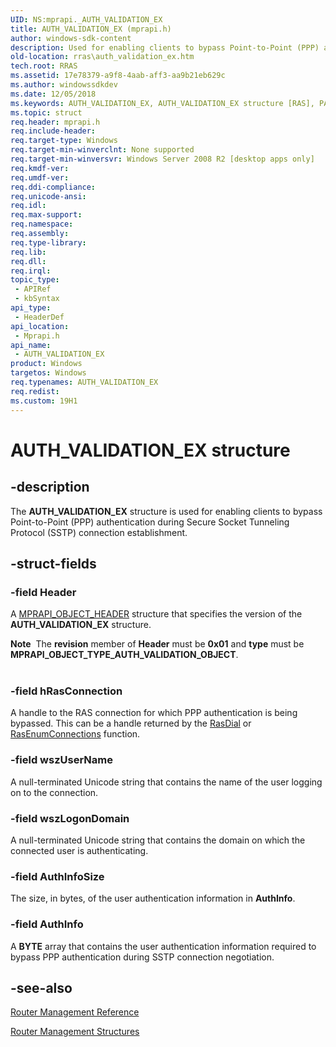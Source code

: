 ```yaml
---
UID: NS:mprapi._AUTH_VALIDATION_EX
title: AUTH_VALIDATION_EX (mprapi.h)
author: windows-sdk-content
description: Used for enabling clients to bypass Point-to-Point (PPP) authentication during Secure Socket Tunneling Protocol (SSTP) connection establishment.
old-location: rras\auth_validation_ex.htm
tech.root: RRAS
ms.assetid: 17e78379-a9f8-4aab-aff3-aa9b21eb629c
ms.author: windowssdkdev
ms.date: 12/05/2018
ms.keywords: AUTH_VALIDATION_EX, AUTH_VALIDATION_EX structure [RAS], PAUTH_VALIDATION_EX, PAUTH_VALIDATION_EX structure pointer [RAS], mprapi/AUTH_VALIDATION_EX, mprapi/PAUTH_VALIDATION_EX, rras.auth_validation_ex
ms.topic: struct
req.header: mprapi.h
req.include-header: 
req.target-type: Windows
req.target-min-winverclnt: None supported
req.target-min-winversvr: Windows Server 2008 R2 [desktop apps only]
req.kmdf-ver: 
req.umdf-ver: 
req.ddi-compliance: 
req.unicode-ansi: 
req.idl: 
req.max-support: 
req.namespace: 
req.assembly: 
req.type-library: 
req.lib: 
req.dll: 
req.irql: 
topic_type:
 - APIRef
 - kbSyntax
api_type:
 - HeaderDef
api_location:
 - Mprapi.h
api_name:
 - AUTH_VALIDATION_EX
product: Windows
targetos: Windows
req.typenames: AUTH_VALIDATION_EX
req.redist: 
ms.custom: 19H1
---
```


# AUTH_VALIDATION_EX structure


## -description


The <b>AUTH_VALIDATION_EX</b> structure is used for enabling clients to  bypass Point-to-Point (PPP) authentication during Secure Socket Tunneling Protocol (SSTP) connection establishment.


## -struct-fields




### -field Header

A <a href="https://docs.microsoft.com/windows/desktop/api/mprapi/ns-mprapi-_mprapi_object_header">MPRAPI_OBJECT_HEADER</a> structure that specifies the version of the <b>AUTH_VALIDATION_EX</b> structure. 

<div class="alert"><b>Note</b>  The <b>revision</b> member  of  <b>Header</b> must be <b>0x01</b> and <b>type</b> must be <b>MPRAPI_OBJECT_TYPE_AUTH_VALIDATION_OBJECT</b>.</div>
<div> </div>

### -field hRasConnection

A handle to the RAS connection for which PPP authentication is being bypassed. This can be a handle returned by the 
<a href="https://docs.microsoft.com/windows/desktop/api/ras/nf-ras-rasdiala">RasDial</a> or 
<a href="https://docs.microsoft.com/windows/desktop/api/ras/nf-ras-rasenumconnectionsa">RasEnumConnections</a> function.


### -field wszUserName

A null-terminated Unicode string that contains the name of the user logging on to the connection.


### -field wszLogonDomain

A null-terminated Unicode string that contains the domain on which the connected user is authenticating.


### -field AuthInfoSize

The size, in bytes, of the user authentication information in <b>AuthInfo</b>.


### -field AuthInfo

A <b>BYTE</b> array that contains the user authentication information required to bypass PPP authentication during SSTP connection negotiation.


## -see-also




<a href="https://docs.microsoft.com/windows/desktop/RRAS/router-management-reference">Router Management Reference</a>



<a href="https://docs.microsoft.com/windows/desktop/RRAS/router-management-structures">Router Management Structures</a>
 

 

